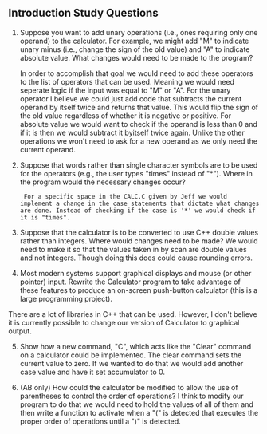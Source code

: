 ## Introduction Study Questions 
1. Suppose you want to add unary operations (i.e., ones requiring only one
operand) to the calculator. For example, we might add "M" to indicate
unary minus (i.e., change the sign of the old value) and "A" to indicate
absolute value. What changes would need to be made to the program?

    In order to accomplish that goal we would need to add these operators to the list of operators that can be used. Meaning we would need seperate logic if the input was equal to "M" or "A". For the unary operator I believe we could just add code that subtracts the current operand by itself twice and returns that value. This would flip the sign of the old value regardless of whether it is negative or positive. For absolute value we would want to check if the operand is less than 0 and if it is then we would subtract it byitself twice again. Unlike the other operations we won't need to ask for a new operand as we only need the current operand.

2. Suppose that words rather than single character symbols are to be used
for the operators (e.g., the user types "times" instead of "*"). Where in
the program would the necessary changes occur?

        For a specific space in the CALC.C given by Jeff we would implement a change in the case statements that dictate what changes are done. Instead of checking if the case is '*' we would check if it is "times".

3. Suppose that the calculator is to be converted to use C++ double values
rather than integers. Where would changes need to be made?
We would need to make it so that the values taken in by scan are double values and not integers. Though doing this does could cause rounding errors.

4. Most modern systems support graphical displays and mouse (or other
pointer) input. Rewrite the Calculator program to take advantage of
these features to produce an on-screen push-button calculator (this is a
large programming project).

There are a lot of libraries in C++ that can be used. However, I don't believe it is currently possible to change our version of Calculator to graphical output.

5. Show how a new command, "C", which acts like the "Clear" command on
a calculator could be implemented. The clear command sets the current
value to zero.
If we wanted to do that we would add another case value and have it set accumulator to 0.


6. (AB only) How could the calculator be modified to allow the use of
parentheses to control the order of operations?
I think to modify our program to do that we would need to hold the values of all of them and then write a function to activate when a "(" is detected that executes the proper order of operations until a ")" is detected.